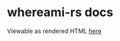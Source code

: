 # whereami-rs docs
Viewable as rendered HTML [here](https://rawcdn.githack.com/nabijaczleweli/whereami-rs/doc/whereami/index.html)
